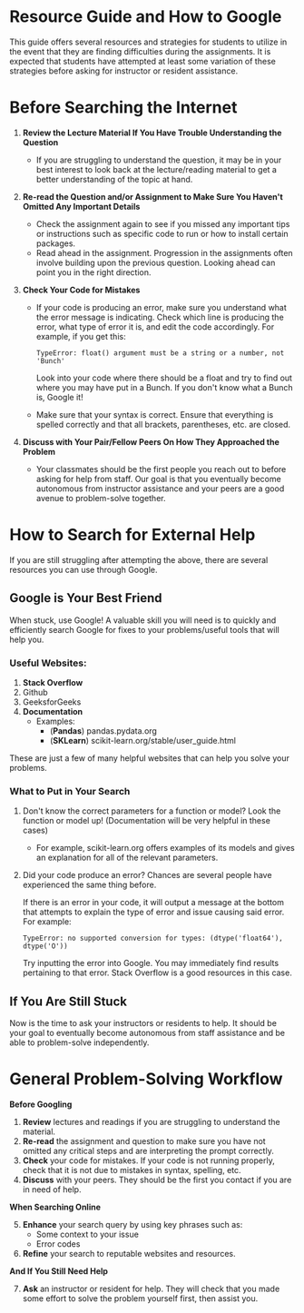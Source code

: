 # Resource Guide and How to Google
This guide offers several resources and strategies for students to utilize in the event that they are finding difficulties during the assignments. It is expected that students have attempted at least some variation of these strategies before asking for instructor or resident assistance.

# Before Searching the Internet

1. **Review the Lecture Material If You Have Trouble Understanding the Question**
    * If you are struggling to understand the question, it may be in your best interest to look back at the lecture/reading material to get a better understanding of the topic at hand.

2. **Re-read the Question and/or Assignment to Make Sure You Haven't Omitted Any Important Details**
    * Check the assignment again to see if you missed any important tips or instructions such as specific code to run or how to install certain packages.
    * Read ahead in the assignment. Progression in the assignments often involve building upon the previous question. Looking ahead can point you in the right direction.

3. **Check Your Code for Mistakes**
    * If your code is producing an error, make sure you understand what the error message is indicating. Check which line is producing the error, what type of error it is, and edit the code accordingly.
    For example, if you get this:
        ~~~
        TypeError: float() argument must be a string or a number, not 'Bunch'
        ~~~~
        Look into your code where there should be a float and try to find out where you may have put in a Bunch. If you don't know what a Bunch is, Google it!
    
    * Make sure that your syntax is correct. Ensure that everything is spelled correctly and that all brackets, parentheses, etc. are closed.

4. **Discuss with Your Pair/Fellow Peers On How They Approached the Problem**
    * Your classmates should be the first people you reach out to before asking for help from staff. Our goal is that you eventually become autonomous from instructor assistance and your peers are a good avenue to problem-solve together.

# How to Search for External Help
If you are still struggling after attempting the above, there are several resources you can use through Google.

## Google is Your Best Friend
When stuck, use Google! A valuable skill you will need is to quickly and efficiently search Google for fixes to your problems/useful tools that will help you.

### Useful Websites:
1. **Stack Overflow**
2. Github
3. GeeksforGeeks
4. **Documentation**
    * Examples:
        * (**Pandas**) pandas.pydata.org
        * (**SKLearn**) scikit-learn.org/stable/user_guide.html

These are just a few of many helpful websites that can help you solve your problems.

### What to Put in Your Search
1. Don't know the correct parameters for a function or model? Look the function or model up! (Documentation will be very helpful in these cases)
    * For example, scikit-learn.org offers examples of its models and gives an explanation for all of the relevant parameters.

2. Did your code produce an error? Chances are several people have experienced the same thing before.

    If there is an error in your code, it will output a message at the bottom that attempts to explain the type of error and issue causing said error. For example:
    ~~~
    TypeError: no supported conversion for types: (dtype('float64'), dtype('O'))
    ~~~
    Try inputting the error into Google. You may immediately find results pertaining to that error. Stack Overflow is a good resources in this case.

## If You Are Still Stuck
Now is the time to ask your instructors or residents to help. It should be your goal to eventually become autonomous from staff assistance and be able to problem-solve independently.


# General Problem-Solving Workflow
**Before Googling**
1. **Review** lectures and readings if you are struggling to understand the material.
2. **Re-read** the assignment and question to make sure you have not omitted any critical steps and are interpreting the prompt correctly.
3. **Check** your code for mistakes. If your code is not running properly, check that it is not due to mistakes in syntax, spelling, etc.
4. **Discuss** with your peers. They should be the first you contact if you are in need of help.

**When Searching Online**

5. **Enhance** your search query by using key phrases such as:
    * Some context to your issue
    * Error codes
6. **Refine** your search to reputable websites and resources.

**And If You Still Need Help**

7. **Ask** an instructor or resident for help. They will check that you made some effort to solve the problem yourself first, then assist you.







